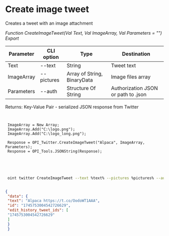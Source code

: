 ﻿---
sidebar_position: 2
---

# Create image tweet
 Creates a tweet with an image attachment


*Function CreateImageTweet(Val Text, Val ImageArray, Val Parameters = "") Export*

 | Parameter | CLI option | Type | Destination |
 |-|-|-|-|
 | Text | --text | String | Tweet text |
 | ImageArray | --pictures | Array of String, BinaryData | Image files array |
 | Parameters | --auth | Structure Of String | Authorization JSON or path to .json |

 
 Returns: Key-Value Pair - serialized JSON response from Twitter

```bsl title="Code example"
	
 
 ImageArray = New Array;
 ImageArray.Add("C:\logo.png");
 ImageArray.Add("C:\logo_long.png");
 
 Response = OPI_Twitter.CreateImageTweet("Alpaca", ImageArray, Parameters);
 Response = OPI_Tools.JSONString(Response);
 

	
```

```sh title="CLI command example"
 
 oint twitter CreateImageTweet --text %text% --pictures %pictures% --auth %auth%

```


```json title="Result"

{
 "data": {
 "text": "Alpaca https://t.co/OodoWT1AAA",
 "id": "1745753004542726629",
 "edit_history_tweet_ids": [
 "1745753004542726629"
 ]
 }
 }

```
